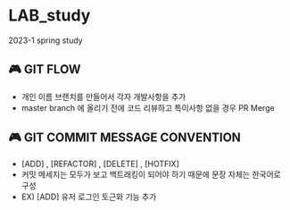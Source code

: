 # LAB_study
2023-1 spring study

## 🎮 GIT FLOW

   * 개인 이름 브랜치를 만들어서 각자 개발사항을 추가 
   * master branch 에 올리기 전에 코드 리뷰하고 특이사항 없을 경우 PR Merge

## 🎮 GIT COMMIT MESSAGE CONVENTION
   * [ADD] , [REFACTOR] , [DELETE] , [HOTFIX]
   * 커밋 메세지는 모두가 보고 백트래킹이 되어야 하기 때문에 문장 자체는 한국어로 구성 
   * EX) [ADD] 유저 로그인 토근화 기능 추가
